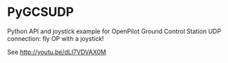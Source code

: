 PyGCSUDP
========

Python API and joystick example for OpenPilot Ground Control Station UDP connection: fly OP with a joystick!

See http://youtu.be/dLI7VDVAX0M
